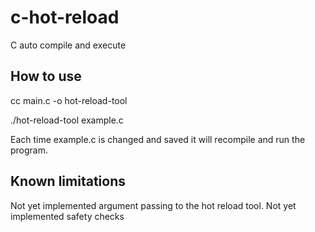 # c-hot-reload
C auto compile and execute

## How to use

cc main.c -o hot-reload-tool

./hot-reload-tool example.c

Each time example.c is changed and saved it will recompile and run the program.

## Known limitations

Not yet implemented argument passing to the hot reload tool.
Not yet implemented safety checks
